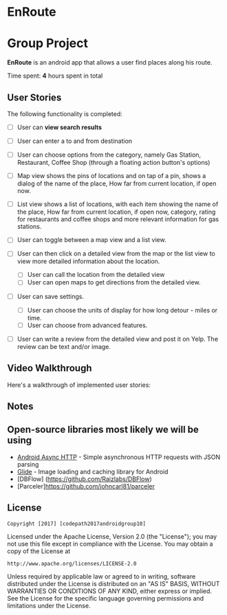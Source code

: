 # EnRoute

# Group Project

**EnRoute** is an android app that allows a user find places along his route.

Time spent: **4** hours spent in total

## User Stories

The following functionality is completed:

* [ ]	User can **view search results**
  * [ ] User can enter a to and from destination
  * [ ] User can choose options from the category, namely  Gas Station, Restaurant, Coffee Shop (through a floating action    button's options) 
  * [ ] Map view shows the pins of locations and on tap of a pin, shows a dialog of the name of the place, How far from current location, if open now. 
  * [ ] List view shows a list of locations, with each item showing the name of the place, How far from current location, if open now, category, rating for restaurants and coffee shops and more relevant information for gas stations.
* [ ] User can toggle between a map view and a list view. 
* [ ] User can then click on a detailed view from the map or the list view to view more detailed information about the location.
  * [ ] User can call the location from the detailed view
  * [ ] User can open maps to get directions from the detailed view. 
* [ ] User can save settings.
  * [ ] User can choose the units of display for how long detour - miles or time.
  * [ ] User can choose from advanced features.
* [ ] User can write a review from the detailed view and post it on Yelp. The review can be text and/or image. 
   

## Video Walkthrough

Here's a walkthrough of implemented user stories:

<Link>

## Notes


## Open-source libraries most likely we will be using 

- [Android Async HTTP](https://github.com/loopj/android-async-http) - Simple asynchronous HTTP requests with JSON parsing
- [Glide](https://github.com/bumptech/glide) - Image loading and caching library for Android
- [DBFlow] (https://github.com/Raizlabs/DBFlow)
- [Parceler]https://github.com/johncarl81/parceler

## License

    Copyright [2017] [codepath2017androidgroup10]

Licensed under the Apache License, Version 2.0 (the "License");
you may not use this file except in compliance with the License.
You may obtain a copy of the License at

    http://www.apache.org/licenses/LICENSE-2.0

Unless required by applicable law or agreed to in writing, software
distributed under the License is distributed on an "AS IS" BASIS,
WITHOUT WARRANTIES OR CONDITIONS OF ANY KIND, either express or implied.
See the License for the specific language governing permissions and
limitations under the License.
